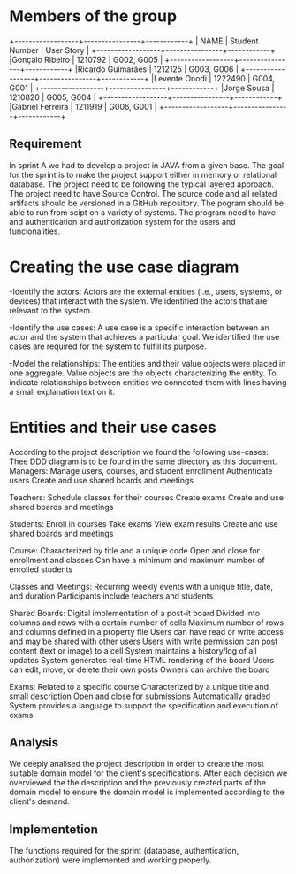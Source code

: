  # Members of the group #

+------------------+----------------+------------+
|       NAME       | Student Number | User Story |
+------------------+----------------+------------+
|Gonçalo Ribeiro   |    1210792     | G002, G005 |
+------------------+----------------+------------+
|Ricardo Guimarães |    1212125     | G003, G006 |
+------------------+----------------+------------+
|Levente Onodi     |    1222490     | G004, G001 |
+------------------+----------------+------------+
|Jorge Sousa       |    1210820     | G005, G004 |
+------------------+----------------+------------+
|Gabriel Ferreira  |    1211919     | G006, G001 |
+------------------+----------------+------------+

## Requirement ##
 In sprint A we had to develop a project in JAVA from a given base. The goal for the sprint is to make the project support either in memory or relational database.
The project need to be following the typical layered approach.
 The project need to have Source Control. The source code and all related artifacts should be versioned in a GitHub repository.
 The pogram should be able to run from scipt on a variety of systems.
 The program need to have and authentication and authorization system for the users and funcionalities.

 # Creating the use case diagram #

 -Identify the actors: 
   Actors are the external entities (i.e., users, systems, or devices) that interact with the system. 
   We identified the actors that are relevant to the system.

 -Identify the use cases: 
   A use case is a specific interaction between an actor and the system that achieves a particular goal. 
   We identified the use cases are required for the system to fulfill its purpose.

 -Model the relationships:
   The entities and their value objects were placed in one aggregate. 
   Value objects are the objects characterizing the entity.
   To indicate relationships between entities we connected them with lines having a small explanation text on it.
   
 # Entities and their use cases #
  According to the project description we found the following use-cases:
  Thee DDD diagram is to be found in the same directory as this document.
  Managers:
    Manage users, courses, and student enrollment
    Authenticate users
    Create and use shared boards and meetings

  Teachers:
    Schedule classes for their courses
    Create exams
    Create and use shared boards and meetings

  Students:
    Enroll in courses
    Take exams
    View exam results
    Create and use shared boards and meetings

  Course:
    Characterized by title and a unique code
    Open and close for enrollment and classes
    Can have a minimum and maximum number of enrolled students

  Classes and Meetings:
    Recurring weekly events with a unique title, date, and duration
    Participants include teachers and students

  Shared Boards:
    Digital implementation of a post-it board
    Divided into columns and rows with a certain number of cells
    Maximum number of rows and columns defined in a property file
    Users can have read or write access and may be shared with other users
    Users with write permission can post content (text or image) to a cell
    System maintains a history/log of all updates
    System generates real-time HTML rendering of the board
    Users can edit, move, or delete their own posts
    Owners can archive the board

  Exams:
    Related to a specific course
    Characterized by a unique title and small description
    Open and close for submissions
    Automatically graded
    System provides a language to support the specification and execution of exams

## Analysis ##

 We deeply analised the project description in order to create the most suitable domain model for the client's specifications.
 After each decision we overviewed the the description and the previously created parts of the domain model to ensure
 the domain model is implemented according to the client's demand.

## Implementetion ##

 The functions required for the sprint (database, authentication, authorization) were implemented and working properly.
 
